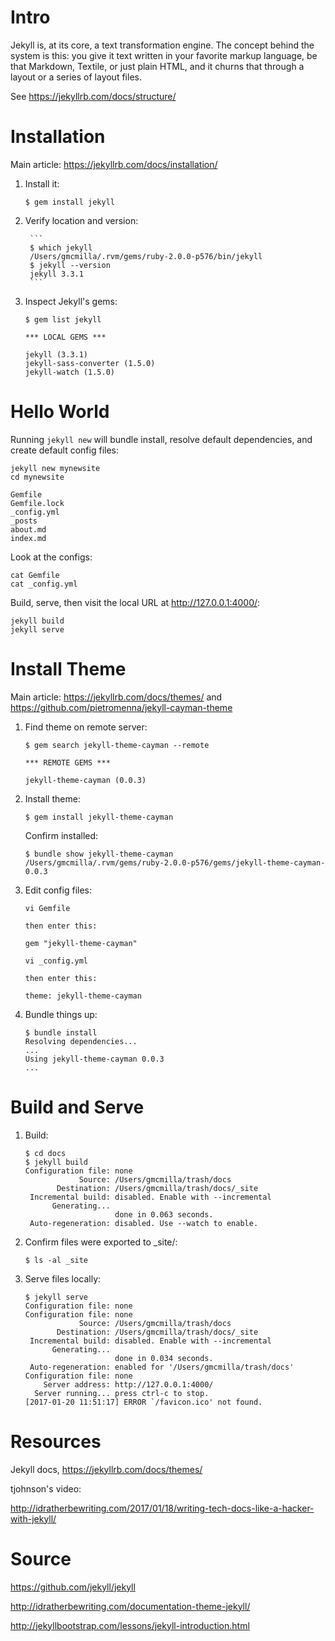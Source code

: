 # Intro

Jekyll is, at its core, a text transformation engine. The concept behind the system is this: you give it text written in your favorite markup language, be that Markdown, Textile, or just plain HTML, and it churns that through a layout or a series of layout files. 

See https://jekyllrb.com/docs/structure/

# Installation

Main article: https://jekyllrb.com/docs/installation/

1. Install it:

	```
	$ gem install jekyll
	```

2. Verify location and version:

		```
		$ which jekyll
		/Users/gmcmilla/.rvm/gems/ruby-2.0.0-p576/bin/jekyll
		$ jekyll --version
		jekyll 3.3.1
		```

3. Inspect Jekyll's gems:

	```
	$ gem list jekyll

	*** LOCAL GEMS ***

	jekyll (3.3.1)
	jekyll-sass-converter (1.5.0)
	jekyll-watch (1.5.0)
	```
# Hello World

Running `jekyll new` will bundle install, resolve default dependencies, and create default config files:

```
jekyll new mynewsite
cd mynewsite
```

```
Gemfile		
Gemfile.lock	
_config.yml	
_posts		
about.md	
index.md
```

Look at the configs:

```
cat Gemfile
cat _config.yml
```

Build, serve, then visit the local URL at http://127.0.0.1:4000/:

```
jekyll build
jekyll serve
```

# Install Theme

Main article: https://jekyllrb.com/docs/themes/ and https://github.com/pietromenna/jekyll-cayman-theme

1. Find theme on remote server:

	```
	$ gem search jekyll-theme-cayman --remote

	*** REMOTE GEMS ***

	jekyll-theme-cayman (0.0.3)
	```

2. Install theme:

	```
	$ gem install jekyll-theme-cayman
	```

	Confirm installed:

	```
	$ bundle show jekyll-theme-cayman
	/Users/gmcmilla/.rvm/gems/ruby-2.0.0-p576/gems/jekyll-theme-cayman-0.0.3
	```

3. Edit config files:

	```
	vi Gemfile

	then enter this:

	gem "jekyll-theme-cayman"
	```

	```
	vi _config.yml

	then enter this:

	theme: jekyll-theme-cayman
	```

4. Bundle things up:

	```
	$ bundle install
	Resolving dependencies...
	...
	Using jekyll-theme-cayman 0.0.3
	...
	```



# Build and Serve

1. Build:

	```
	$ cd docs
	$ jekyll build
	Configuration file: none
	            Source: /Users/gmcmilla/trash/docs
	       Destination: /Users/gmcmilla/trash/docs/_site
	 Incremental build: disabled. Enable with --incremental
	      Generating... 
	                    done in 0.063 seconds.
	 Auto-regeneration: disabled. Use --watch to enable.
	```

2. Confirm files were exported to _site/:

	```
	$ ls -al _site
	```

3. Serve files locally:

	```
	$ jekyll serve
	Configuration file: none
	Configuration file: none
	            Source: /Users/gmcmilla/trash/docs
	       Destination: /Users/gmcmilla/trash/docs/_site
	 Incremental build: disabled. Enable with --incremental
	      Generating... 
	                    done in 0.034 seconds.
	 Auto-regeneration: enabled for '/Users/gmcmilla/trash/docs'
	Configuration file: none
	    Server address: http://127.0.0.1:4000/
	  Server running... press ctrl-c to stop.
	[2017-01-20 11:51:17] ERROR `/favicon.ico' not found.
	```

# Resources

Jekyll docs, https://jekyllrb.com/docs/themes/

tjohnson's video:

http://idratherbewriting.com/2017/01/18/writing-tech-docs-like-a-hacker-with-jekyll/


# Source

https://github.com/jekyll/jekyll

http://idratherbewriting.com/documentation-theme-jekyll/

http://jekyllbootstrap.com/lessons/jekyll-introduction.html
